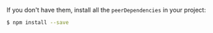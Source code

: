 If you don't have them, install all the `peerDependencies` in your project:

```bash
$ npm install --save 
```
